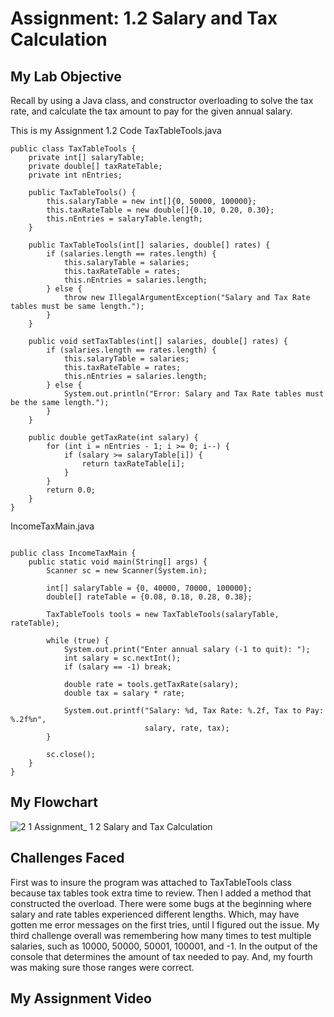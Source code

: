 # Assignment: 1.2 Salary and Tax Calculation

## My Lab Objective

Recall by using a Java class, and constructor overloading to solve the tax rate, and calculate the tax amount to pay for the given annual salary.

This is my Assignment 1.2 Code
TaxTableTools.java
```
public class TaxTableTools {
    private int[] salaryTable;
    private double[] taxRateTable;
    private int nEntries;

    public TaxTableTools() {
        this.salaryTable = new int[]{0, 50000, 100000};
        this.taxRateTable = new double[]{0.10, 0.20, 0.30};
        this.nEntries = salaryTable.length;
    }

    public TaxTableTools(int[] salaries, double[] rates) {
        if (salaries.length == rates.length) {
            this.salaryTable = salaries;
            this.taxRateTable = rates;
            this.nEntries = salaries.length;
        } else {
            throw new IllegalArgumentException("Salary and Tax Rate tables must be same length.");
        }
    }

    public void setTaxTables(int[] salaries, double[] rates) {
        if (salaries.length == rates.length) {
            this.salaryTable = salaries;
            this.taxRateTable = rates;
            this.nEntries = salaries.length;
        } else {
            System.out.println("Error: Salary and Tax Rate tables must be the same length.");
        }
    }

    public double getTaxRate(int salary) {
        for (int i = nEntries - 1; i >= 0; i--) {
            if (salary >= salaryTable[i]) {
                return taxRateTable[i];
            }
        }
        return 0.0;
    }
}
```
IncomeTaxMain.java
```import java.util.Scanner;

public class IncomeTaxMain {
    public static void main(String[] args) {
        Scanner sc = new Scanner(System.in);

        int[] salaryTable = {0, 40000, 70000, 100000};
        double[] rateTable = {0.08, 0.18, 0.28, 0.38};

        TaxTableTools tools = new TaxTableTools(salaryTable, rateTable);

        while (true) {
            System.out.print("Enter annual salary (-1 to quit): ");
            int salary = sc.nextInt();
            if (salary == -1) break;

            double rate = tools.getTaxRate(salary);
            double tax = salary * rate;

            System.out.printf("Salary: %d, Tax Rate: %.2f, Tax to Pay: %.2f%n", 
                              salary, rate, tax);
        }

        sc.close();
    }
}
```
## My Flowchart
![2 1 Assignment_ 1 2 Salary and Tax Calculation](https://github.com/user-attachments/assets/622ef244-28f1-4426-afa0-b7403eadc3cb)

## Challenges Faced
First was to insure the program was attached to TaxTableTools class because tax tables took extra time to review. Then I added a method that constructed the overload. There were some bugs at the beginning where salary and rate tables experienced different lengths. Which, may have gotten me error messages on the first tries, until I figured out the issue. My third challenge overall was remembering how many times to test multiple salaries, such as 10000, 50000, 50001, 100001, and -1. In the output of the console that determines the amount of tax needed to pay. And, my fourth was making sure those ranges were correct. 

## My Assignment Video
